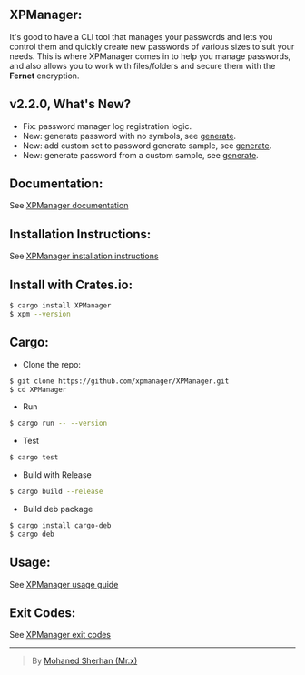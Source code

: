 ## XPManager:
It's good to have a CLI tool that manages your passwords and lets you control them and quickly create new passwords of various sizes to suit your needs. This is where XPManager comes in to help you manage passwords, and also allows you to work with files/folders and secure them with the **Fernet** encryption.

## v2.2.0, What's New?
- Fix: password manager log registration logic.
- New: generate password with no symbols, see [generate](https://xpmanager.github.io/docs/usage/password-manager#generate).
- New: add custom set to password generate sample, see [generate](https://xpmanager.github.io/docs/usage/password-manager#generate).
- New: generate password from a custom sample, see [generate](https://xpmanager.github.io/docs/usage/password-manager#generate).

## Documentation:
See [XPManager documentation](https://xpmanager.github.io/docs/intro)

## Installation Instructions:
See [XPManager installation instructions](https://xpmanager.github.io/docs/installation)

## Install with Crates.io:
```sh
$ cargo install XPManager
$ xpm --version
```

## Cargo:
- Clone the repo:
```sh
$ git clone https://github.com/xpmanager/XPManager.git
$ cd XPManager
```
- Run
```sh
$ cargo run -- --version
```
- Test
```sh
$ cargo test
```
- Build with Release
```sh
$ cargo build --release
```
- Build deb package
```sh
$ cargo install cargo-deb
$ cargo deb
```

## Usage:
See [XPManager usage guide](https://xpmanager.github.io/docs/usage)

## Exit Codes:
See [XPManager exit codes](https://xpmanager.github.io/docs/errors)

---
> By [Mohaned Sherhan (Mr.x)](https://github.com/Mohaned2023)